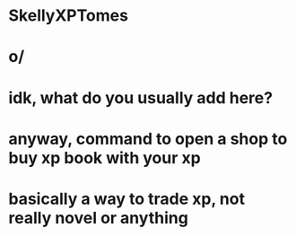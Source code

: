 # SkellyXPTomes
# o/
# idk, what do you usually add here?
# anyway, command to open a shop to buy xp book with your xp
# basically a way to trade xp, not really novel or anything
